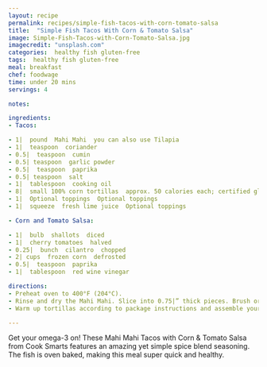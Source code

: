 ```yaml
---
layout: recipe
permalink: recipes/simple-fish-tacos-with-corn-tomato-salsa
title:  "Simple Fish Tacos With Corn & Tomato Salsa"
image: Simple-Fish-Tacos-with-Corn-Tomato-Salsa.jpg
imagecredit: "unsplash.com"
categories:  healthy fish gluten-free
tags:  healthy fish gluten-free
meal: breakfast
chef: foodwage
time: under 20 mins
servings: 4

notes:

ingredients:
- Tacos:

- 1|  pound  Mahi Mahi  you can also use Tilapia
- 1|  teaspoon  coriander
- 0.5|  teaspoon  cumin
- 0.5| teaspoon  garlic powder
- 0.5|  teaspoon  paprika
- 0.5| teaspoon  salt
- 1|  tablespoon  cooking oil
- 8|  small 100% corn tortillas  approx. 50 calories each; certified gluten-free if needed
- 1|  Optional toppings  Optional toppings
- 1|  squeeze  fresh lime juice  Optional toppings

- Corn and Tomato Salsa:

- 1|  bulb  shallots  diced
- 1|  cherry tomatoes  halved
- 0.25|  bunch  cilantro  chopped
- 2| cups  frozen corn  defrosted
- 0.5|  teaspoon  paprika
- 1|  tablespoon  red wine vinegar

directions:
- Preheat oven to 400°F (204°C).
- Rinse and dry the Mahi Mahi. Slice into 0.75|” thick pieces. Brush or spray a sheet pan with some cooking oil. Mix together coriander, cumin, garlic powder, paprika, salt, and oil. Toss sliced mahi mahi in spice mixture and spread out into 1 layer on a sheet pan. Roast for 8 to 12 minutes, until fish is golden on the outside and opaque in the middle.
- Warm up tortillas according to package instructions and assemble your tacos. Fill with fish, salsa, and top with avocado and a squeeze of lime juice if desired.

---
```


Get your omega-3 on! These Mahi Mahi Tacos with Corn & Tomato Salsa from Cook Smarts features an amazing yet simple spice blend seasoning. The fish is oven baked, making this meal super quick and healthy.